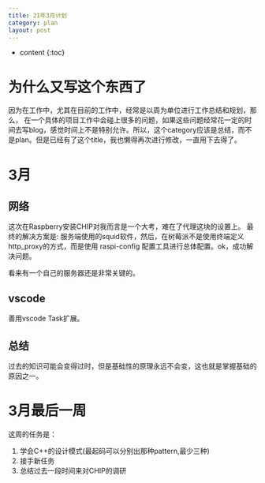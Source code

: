 ```yaml
---
title: 21年3月计划
category: plan
layout: post
---
```

* content
{:toc}

# 为什么又写这个东西了
因为在工作中，尤其在目前的工作中，经常是以周为单位进行工作总结和规划，那么，
在一个具体的项目工作中会碰上很多的问题，如果这些问题经常花一定的时间去写blog，感觉时间上不是特别允许。所以，这个category应该是总结，而不是plan。但是已经有了这个title，我也懒得再次进行修改，一直用下去得了。

# 3月

## 网络
这次在Raspberry安装CHIP对我而言是一个大考，难在了代理这块的设置上。
最终的解决方案是:  服务端使用的squid软件，然后，在树莓派不是使用终端定义http_proxy的方式，而是使用  raspi-config 配置工具进行总体配置。ok，成功解决问题。

看来有一个自己的服务器还是非常关键的。

## vscode

善用vscode Task扩展。

## 总结

过去的知识可能会变得过时，但是基础性的原理永远不会变，这也就是掌握基础的原因之一。

# 3月最后一周

这周的任务是：

1. 学会C++的设计模式(最起码可以分别出那种pattern,最少三种)
2. 接手新任务
3. 总结过去一段时间来对CHIP的调研


